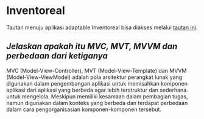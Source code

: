 # Inventoreal
Tautan menuju aplikasi adaptable Inventoreal bisa diakses melalui [tautan ini](https://inventoreal.adaptable.app/).

## *Jelaskan apakah itu MVC, MVT, MVVM dan perbedaan dari ketiganya*
MVC (Model-View-Controller), MVT (Model-View-Template) dan MVVM (Model-View-ViewModel) adalah pola arsitektur perangkat lunak yang digunakan dalam pengembangan aplikasi untuk memisahkan komponen aplikasi dari aplikasi yang berbeda agar lebih terstruktur dan sederhana. untuk mengelola. Meskipun  memiliki kesamaan dalam pembagian tugas, namun digunakan dalam konteks yang berbeda dan terdapat perbedaan dalam cara pengorganisasian komponen-komponen tersebut.